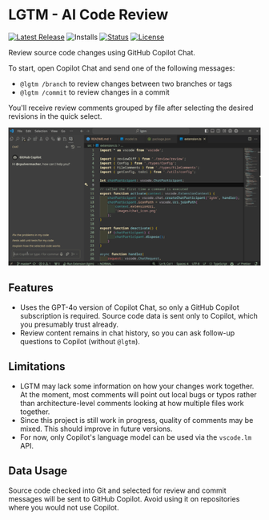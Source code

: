 # LGTM - AI Code Review

[![Latest Release](https://flat.badgen.net/github/release/cpulvermacher/lgtm)](https://github.com/cpulvermacher/lgtm/releases)
![Installs](https://vsmarketplacebadges.dev/installs-short/cpulvermacher.lgtm.svg)
[![Status](https://flat.badgen.net/github/checks/cpulvermacher/lgtm)](https://github.com/cpulvermacher/lgtm/actions/workflows/node.js.yml)
[![License](https://flat.badgen.net/github/license/cpulvermacher/lgtm)](./LICENSE)

Review source code changes using GitHub Copilot Chat.


To start, open Copilot Chat and send one of the following messages:
- `@lgtm /branch` to review changes between two branches or tags
- `@lgtm /commit` to review changes in a commit

You'll receive review comments grouped by file after selecting the desired revisions in the quick select.

![Demo](./images/demo.gif)

## Features
- Uses the GPT-4o version of Copilot Chat, so only a GitHub Copilot subscription is required. Source code data is sent only to Copilot, which you presumably trust already.
- Review content remains in chat history, so you can ask follow-up questions to Copilot (without `@lgtm`).

## Limitations
- LGTM may lack some information on how your changes work together. At the moment, most comments will point out local bugs or typos rather than architecture-level comments looking at how multiple files work together.
- Since this project is still work in progress, quality of comments may be mixed. This should improve in future versions.
- For now, only Copilot's language model can be used via the `vscode.lm` API.

## Data Usage
Source code checked into Git and selected for review and commit messages will be sent to GitHub Copilot.
Avoid using it on repositories where you would not use Copilot.


